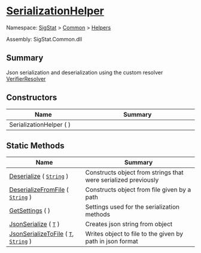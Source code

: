 # [SerializationHelper](./SerializationHelper.md)

Namespace: [SigStat]() > [Common](./../README.md) > [Helpers](./README.md)

Assembly: SigStat.Common.dll

## Summary
Json serialization and deserialization using the custom resolver  [VerifierResolver](https://github.com/hargitomi97/sigstat/blob/master/docs/md/SigStat/Common/Helpers/Serialization/VerifierResolver.md)

## Constructors

| Name<div><a href="#"><img width=225></a></div> | Summary<div><a href="#"><img width=525></a></div> | 
| --- | --- | 
| SerializationHelper (  ) |  | 


## Static Methods

| Name<div><a href="#"><img width=225></a></div> | Summary<div><a href="#"><img width=525></a></div> | 
| --- | --- | 
| [Deserialize](./Methods/SerializationHelper--Deserialize.md) ( [`String`](https://docs.microsoft.com/en-us/dotnet/api/System.String) ) | Constructs object from strings that were serialized previously | 
| [DeserializeFromFile](./Methods/SerializationHelper--DeserializeFromFile.md) ( [`String`](https://docs.microsoft.com/en-us/dotnet/api/System.String) ) | Constructs object from file given by a path | 
| [GetSettings](./Methods/SerializationHelper--GetSettings.md) (  ) | Settings used for the serialization methods | 
| [JsonSerialize](./Methods/SerializationHelper--JsonSerialize.md) ( [`T`](./SerializationHelper.md) ) | Creates json string from object | 
| [JsonSerializeToFile](./Methods/SerializationHelper--JsonSerializeToFile.md) ( [`T`](./SerializationHelper.md), [`String`](https://docs.microsoft.com/en-us/dotnet/api/System.String) ) | Writes object to file to the given by path in json format | 


